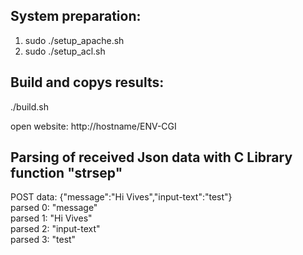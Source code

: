## System preparation:
1) sudo ./setup_apache.sh
2) sudo ./setup_acl.sh

## Build and copys results:
./build.sh

open website: http://hostname/ENV-CGI

## Parsing of received Json data with C Library function "strsep"
POST data: {"message":"Hi Vives","input-text":"test"}  
parsed 0: "message"  
parsed 1: "Hi Vives"  
parsed 2: "input-text"  
parsed 3: "test"  